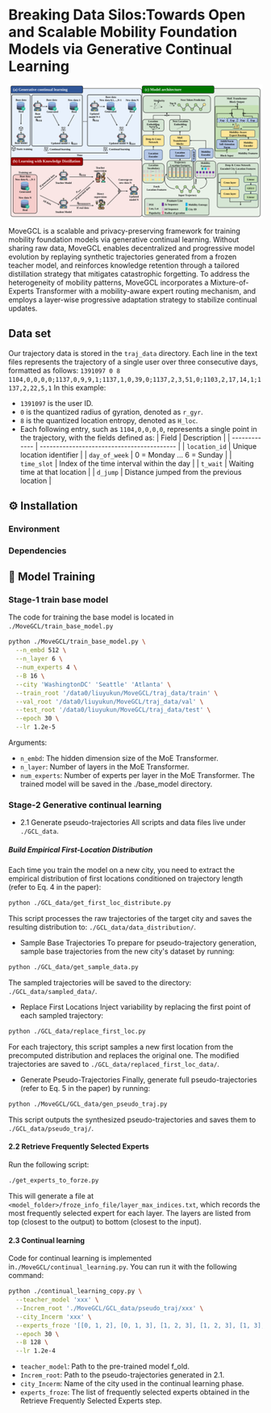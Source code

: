 # Breaking Data Silos:Towards Open and Scalable Mobility Foundation Models via Generative Continual Learning
<!-- add image -->
<p align="center">
  <img src="fig/MoveGCL.svg" alt="WorldMove Logo"/>
</p>
MoveGCL is a scalable and privacy-preserving framework for training mobility foundation models via generative continual learning. Without sharing raw data, MoveGCL enables decentralized and progressive model evolution by replaying synthetic trajectories generated from a frozen teacher model, and reinforces knowledge retention through a tailored distillation strategy that mitigates catastrophic forgetting. To address the heterogeneity of mobility patterns, MoveGCL incorporates a Mixture-of-Experts Transformer with a mobility-aware expert routing mechanism, and employs a layer-wise progressive adaptation strategy to stabilize continual updates.

## Data set
Our trajectory data is stored in the <code>traj_data</code> directory. Each line in the text files represents the trajectory of a single user over three consecutive days, formatted as follows: 
<code>1391097 0 8 1104,0,0,0,0;1137,0,9,9,1;1137,1,0,39,0;1137,2,3,51,0;1103,2,17,14,1;1137,2,22,5,1</code> 
In this example: 
- <code>1391097</code> is the user ID.
- <code>0</code> is the quantized radius of gyration, denoted as <code>r_gyr</code>.
- <code>8</code> is the quantized location entropy, denoted as <code>H_loc</code>.
- Each following entry, such as <code>1104,0,0,0,0</code>, represents a single point in the trajectory, with the fields defined as:
  | Field         | Description                                |
  | ------------- | ------------------------------------------ |
  | `location_id` | Unique location identifier                 |
  | `day_of_week` | 0 = Monday … 6 = Sunday                    |
  | `time_slot`   | Index of the time interval within the day  |
  | `t_wait`      | Waiting time at that location              |
  | `d_jump`      | Distance jumped from the previous location |

## ⚙️ Installation
### Environment
### Dependencies

## 🏃 Model Training

### Stage-1 train base model
The code for training the base model is located in `./MoveGCL/train_base_model.py`
```bash
python ./MoveGCL/train_base_model.py \
  --n_embd 512 \
  --n_layer 6 \
  --num_experts 4 \
  --B 16 \
  --city 'WashingtonDC' 'Seattle' 'Atlanta' \
  --train_root '/data0/liuyukun/MoveGCL/traj_data/train' \
  --val_root '/data0/liuyukun/MoveGCL/traj_data/val' \
  --test_root '/data0/liuyukun/MoveGCL/traj_data/test' \
  --epoch 30 \
  --lr 1.2e-5
```
Arguments:
- `n_embd`: The hidden dimension size of the MoE Transformer.
- `n_layer`: Number of layers in the MoE Transformer.
- `num_experts`: Number of experts per layer in the MoE Transformer.
The trained model will be saved in the ./base_model directory.

### Stage-2 Generative continual learning
- 2.1 Generate pseudo-trajectories
All scripts and data files live under `./GCL_data`.
##### Build Empirical First-Location Distribution
Each time you train the model on a new city, you need to extract the empirical distribution of first locations conditioned on trajectory length (refer to Eq. 4 in the paper):
```bash
python ./GCL_data/get_first_loc_distribute.py
```
This script processes the raw trajectories of the target city and saves the resulting distribution to: `./GCL_data/data_distribution/`.
- Sample Base Trajectories
To prepare for pseudo-trajectory generation, sample base trajectories from the new city's dataset by running:
```bash
python ./GCL_data/get_sample_data.py
```
The sampled trajectories will be saved to the directory: `./GCL_data/sampled_data/`.
- Replace First Locations
Inject variability by replacing the first point of each sampled trajectory:
```bash
python ./GCL_data/replace_first_loc.py
```
For each trajectory, this script samples a new first location from the precomputed distribution and replaces the original one. The modified trajectories are saved to `./GCL_data/replaced_first_loc_data/`.
- Generate Pseudo-Trajectories
Finally, generate full pseudo-trajectories (refer to Eq. 5 in the paper) by running:
```bash
python ./MoveGCL/GCL_data/gen_pseudo_traj.py
```
This script outputs the synthesized pseudo-trajectories and saves them to `./GCL_data/pseudo_traj/`.

#### 2.2 Retrieve Frequently Selected Experts
Run the following script:
```bash
./get_experts_to_forze.py
```
This will generate a file at <code><model_folder>/froze_info_file/layer_max_indices.txt</code>, which records the most frequently selected expert for each layer. The layers are listed from top (closest to the output) to bottom (closest to the input).

#### 2.3 Continual learning
Code for continual learning is implemented in<code>./MoveGCL/continual_learning.py</code>. You can run it with the following command:
```bash
python ./continual_learning_copy.py \
  --teacher_model 'xxx' \
  --Increm_root './MoveGCL/GCL_data/pseudo_traj/xxx' \
  --city_Incerm 'xxx' \
  --experts_froze '[[0, 1, 2], [0, 1, 3], [1, 2, 3], [1, 2, 3], [1, 3], [0]]' \
  --epoch 30 \
  --B 128 \
  --lr 1.2e-4
```
- `teacher_model`: Path to the pre-trained model f_old.  
- `Increm_root`: Path to the pseudo-trajectories generated in 2.1.   
- `city_Incerm`: Name of the city used in the continual learning phase.   
- `experts_froze`: The list of frequently selected experts obtained in the Retrieve Frequently Selected Experts step. 
